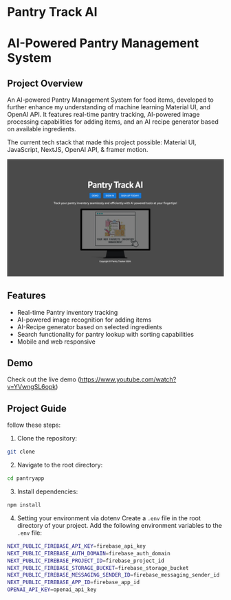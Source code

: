 # Pantry Track AI
# AI-Powered Pantry Management System

## Project Overview

An AI-powered Pantry Management System for food items, developed to further enhance my understanding of machine learning Material UI, and OpenAI API. It features real-time pantry tracking, AI-powered image processing capabilities for adding items, and an AI recipe generator based on available ingredients.

The current tech stack that made this project possible: Material UI, JavaScript, NextJS, OpenAI API, & framer motion.

![Landingpage Screenshot](https://github.com/willofcode/PantryTrack/blob/main/landingpage.png)

## Features

- Real-time Pantry inventory tracking
- AI-powered image recognition for adding items
- AI-Recipe generator based on selected ingredients
- Search functionality for pantry lookup with sorting capabilities
- Mobile and web responsive


##  Demo

Check out the live demo (https://www.youtube.com/watch?v=YVwngSL6opk)

## Project Guide

follow these steps:

1. Clone the repository:


```bash
git clone 
```

2. Navigate to the root directory:

```bash
cd pantryapp
```

3. Install dependencies:
```bash
npm install
```

4. Setting your environment via dotenv
Create a `.env` file in the root directory of your project. Add the following environment variables to the `.env` file:

```bash
NEXT_PUBLIC_FIREBASE_API_KEY=firebase_api_key
NEXT_PUBLIC_FIREBASE_AUTH_DOMAIN=firebase_auth_domain
NEXT_PUBLIC_FIREBASE_PROJECT_ID=firebase_project_id
NEXT_PUBLIC_FIREBASE_STORAGE_BUCKET=firebase_storage_bucket
NEXT_PUBLIC_FIREBASE_MESSAGING_SENDER_ID=firebase_messaging_sender_id
NEXT_PUBLIC_FIREBASE_APP_ID=firebase_app_id
OPENAI_API_KEY=openai_api_key
```

